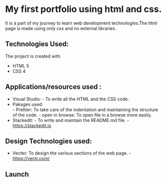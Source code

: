 
# My first portfolio using html and css.

It is a part of my journey to learn web development technologies.The html page is made using only css and no external libraries.

## Technologies Used:
The project is created with

 - HTML 5
 - CSS 4

## Applications/resources used :

 - Visual Studio: 
		 - To write all the HTML and the CSS code.
 - Pakages used:	 			
					 - Prettier: To take care of the indentation and maintaining the structure of the code.
					 - open in browse: To open file in a browse more easily.
 - Stackedit:
		 - To write and maintain the README.md file.
		 - https://stackedit.io

## Design Technologies used:

 - Vecter:       To design the various sections of the web page.
			- https://vectr.com/


## Launch
 

<!--stackedit_data:
eyJoaXN0b3J5IjpbLTYzMTUxNjE3MiwzOTI0Njg3ODMsLTk3OT
I0NDI2NSwtMjA5NDAxMjgzNF19
-->